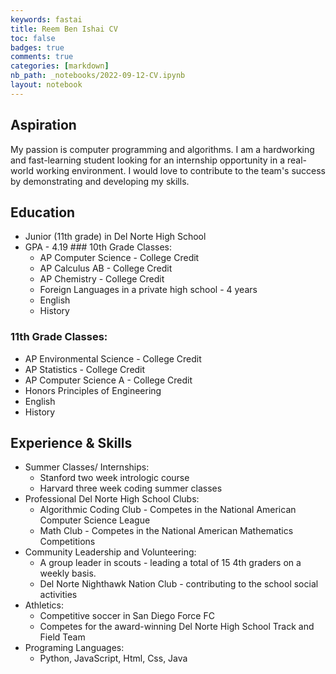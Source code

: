 ```yaml
---
keywords: fastai
title: Reem Ben Ishai CV
toc: false 
badges: true
comments: true
categories: [markdown]
nb_path: _notebooks/2022-09-12-CV.ipynb
layout: notebook
---
```


<!--
#################################################
### THIS FILE WAS AUTOGENERATED! DO NOT EDIT! ###
#################################################
# file to edit: _notebooks/2022-09-12-CV.ipynb
-->

<div class="container" id="notebook-container">
        
<div class="cell border-box-sizing text_cell rendered"><div class="inner_cell">
<div class="text_cell_render border-box-sizing rendered_html">
<h2 id="Aspiration">Aspiration<a class="anchor-link" href="#Aspiration"> </a></h2><p>My passion is computer programming and algorithms. I am a hardworking and fast-learning student looking for an internship opportunity in a real-world working environment.  I would love to contribute to the team's success by demonstrating and developing my skills.</p>

</div>
</div>
</div>
<div class="cell border-box-sizing text_cell rendered"><div class="inner_cell">
<div class="text_cell_render border-box-sizing rendered_html">
<h2 id="Education">Education<a class="anchor-link" href="#Education"> </a></h2><ul>
<li>Junior (11th grade) in Del Norte High School</li>
<li>GPA - 4.19
### 10th Grade Classes:<ul>
<li>AP Computer Science - College Credit</li>
<li>AP Calculus AB - College Credit</li>
<li>AP Chemistry - College Credit</li>
<li>Foreign Languages in a private high school - 4 years</li>
<li>English</li>
<li>History</li>
</ul>
</li>
</ul>
<h3 id="11th-Grade-Classes:">11th Grade Classes:<a class="anchor-link" href="#11th-Grade-Classes:"> </a></h3><ul>
<li>AP Environmental Science - College Credit</li>
<li>AP Statistics - College Credit</li>
<li>AP Computer Science A - College Credit</li>
<li>Honors Principles of Engineering</li>
<li>English</li>
<li>History</li>
</ul>

</div>
</div>
</div>
<div class="cell border-box-sizing text_cell rendered"><div class="inner_cell">
<div class="text_cell_render border-box-sizing rendered_html">
<h2 id="Experience-&amp;-Skills">Experience &amp; Skills<a class="anchor-link" href="#Experience-&amp;-Skills"> </a></h2><ul>
<li>Summer Classes/ Internships:<ul>
<li>Stanford two week intrologic course</li>
<li>Harvard three week coding summer classes</li>
</ul>
</li>
<li>Professional Del Norte High School Clubs:<ul>
<li>Algorithmic Coding Club - Competes in the National American Computer Science League</li>
<li>Math Club - Competes in the National American Mathematics Competitions </li>
</ul>
</li>
<li>Community Leadership and Volunteering:<ul>
<li>A group leader in scouts - leading a total of 15 4th graders on a weekly basis.</li>
<li>Del Norte Nighthawk Nation Club - contributing to the school social activities</li>
</ul>
</li>
<li>Athletics:<ul>
<li>Competitive soccer in San Diego Force FC</li>
<li>Competes for the award-winning Del Norte High School Track and Field Team</li>
</ul>
</li>
<li>Programing Languages:<ul>
<li>Python, JavaScript, Html, Css, Java </li>
</ul>
</li>
</ul>

</div>
</div>
</div>
</div>
 

